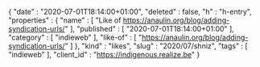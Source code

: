 {
  "date" : "2020-07-01T18:14:00+01:00",
  "deleted" : false,
  "h" : "h-entry",
  "properties" : {
    "name" : [ "Like of https://anaulin.org/blog/adding-syndication-urls/" ],
    "published" : [ "2020-07-01T18:14:00+01:00" ],
    "category" : [ "indieweb" ],
    "like-of" : [ "https://anaulin.org/blog/adding-syndication-urls/" ]
  },
  "kind" : "likes",
  "slug" : "2020/07/shniz",
  "tags" : [ "indieweb" ],
  "client_id" : "https://indigenous.realize.be"
}
